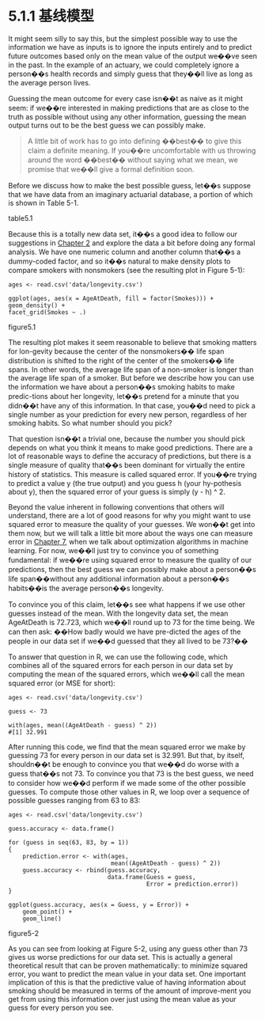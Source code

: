 5.1.1 基线模型
=============================================
It might seem silly to say this, but the simplest possible way to use the information we have as inputs is to ignore the inputs entirely and to predict future outcomes based only on the mean value of the output we��ve seen in the past. In the example of an actuary, we could completely ignore a person��s health records and simply guess that they��ll live as long as the average person lives.

Guessing the mean outcome for every case isn��t as naive as it might seem: if we��re interested in making predictions that are as close to the truth as possible without using any other information, guessing the mean output turns out to be the best guess we can
possibly make.

>A little bit of work has to go into defining ��best�� to give this claim a definite meaning. If you��re uncomfortable with us throwing around the word ��best�� without saying what we mean, we promise that we��ll give a formal definition soon.

Before we discuss how to make the best possible guess, let��s suppose that we have data from an imaginary actuarial database, a portion of which is shown in Table 5-1.

table5.1

Because this is a totally new data set, it��s a good idea to follow our suggestions in [Chapter 2][1] and explore the data a bit before doing any formal analysis. We have one numeric column and another column that��s a dummy-coded factor, and so it��s natural to make density plots to compare smokers with nonsmokers (see the resulting plot in Figure 5-1):

    ages <- read.csv('data/longevity.csv')
    
    ggplot(ages, aes(x = AgeAtDeath, fill = factor(Smokes))) +
    geom_density() +
    facet_grid(Smokes ~ .)

figure5.1

The resulting plot makes it seem reasonable to believe that smoking matters for lon-gevity because the center of the nonsmokers�� life span distribution is shifted to the right of the center of the smokers�� life spans. In other words, the average life span of a non-smoker is longer than the average life span of a smoker. But before we describe how you can use the information we have about a person��s smoking habits to make predic-tions about her longevity, let��s pretend for a minute that you didn��t have any of this information. In that case, you��d need to pick a single number as your prediction for every new person, regardless of her smoking habits. So what number should you pick?

That question isn��t a trivial one, because the number you should pick depends on what you think it means to make good predictions. There are a lot of reasonable ways to define the accuracy of predictions, but there is a single measure of quality that��s been dominant for virtually the entire history of statistics. This measure is called squared error. If you��re trying to predict a value y (the true output) and you guess h (your hy-pothesis about y), then the squared error of your guess is simply (y - h) ^ 2.

Beyond the value inherent in following conventions that others will understand, there are a lot of good reasons for why you might want to use squared error to measure the quality of your guesses. We won��t get into them now, but we will talk a little bit more about the ways one can measure error in [Chapter 7][2], when we talk about optimization algorithms in machine learning. For now, we��ll just try to convince you of something fundamental: if we��re using squared error to measure the quality of our predictions, then the best guess we can possibly make about a person��s life span��without any additional information about a person��s habits��is the average person��s longevity.

To convince you of this claim, let��s see what happens if we use other guesses instead of the mean. With the longevity data set, the mean AgeAtDeath is 72.723, which we��ll round up to 73 for the time being. We can then ask: ��How badly would we have pre-dicted the ages of the people in our data set if we��d guessed that they all lived to be 73?��

To answer that question in R, we can use the following code, which combines all of the squared errors for each person in our data set by computing the mean of the squared errors, which we��ll call the mean squared error (or MSE for short):

    ages <- read.csv('data/longevity.csv')
    
    guess <- 73
    
    with(ages, mean((AgeAtDeath - guess) ^ 2))
    #[1] 32.991

After running this code, we find that the mean squared error we make by guessing 73 for every person in our data set is 32.991. But that, by itself, shouldn��t be enough to convince you that we��d do worse with a guess that��s not 73. To convince you that 73 is the best guess, we need to consider how we��d perform if we made some of the other possible guesses. To compute those other values in R, we loop over a sequence of possible guesses ranging from 63 to 83:

    ages <- read.csv('data/longevity.csv')
    
    guess.accuracy <- data.frame()
    
    for (guess in seq(63, 83, by = 1))
    {
        prediction.error <- with(ages, 
                                 mean((AgeAtDeath - guess) ^ 2))
        guess.accuracy <- rbind(guess.accuracy, 
                                data.frame(Guess = guess,
                                           Error = prediction.error))
    }

    ggplot(guess.accuracy, aes(x = Guess, y = Error)) +
        geom_point() +
        geom_line()


figure5-2

As you can see from looking at Figure 5-2, using any guess other than 73 gives us worse predictions for our data set. This is actually a general theoretical result that can be proven mathematically: to minimize squared error, you want to predict the mean value in your data set. One important implication of this is that the predictive value of having information about smoking should be measured in terms of the amount of improve-ment you get from using this information over just using the mean value as your guess for every person you see.




[1]: ./2.1.md  "Chapter 2"
[2]: ./7.1.md  "Chapter 7"